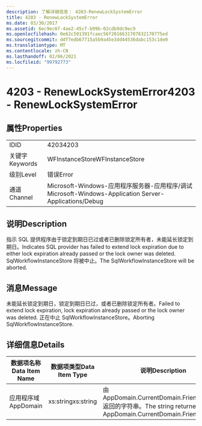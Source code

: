 ```yaml
---
description: 了解详细信息： 4203-RenewLockSystemError
title: 4203 - RenewLockSystemError
ms.date: 03/30/2017
ms.assetid: 6ec9ec6f-4ae2-45cf-b99b-02cdb9dc9ec9
ms.openlocfilehash: 0e62c501391fcaec56f2016631707832170775ed
ms.sourcegitcommit: ddf7edb67715a5b9a45e3dd44536dabc153c1de0
ms.translationtype: MT
ms.contentlocale: zh-CN
ms.lasthandoff: 02/06/2021
ms.locfileid: "99792773"
---
```

# <a name="4203---renewlocksystemerror"></a><span data-ttu-id="f84d7-103">4203 - RenewLockSystemError</span><span class="sxs-lookup"><span data-stu-id="f84d7-103">4203 - RenewLockSystemError</span></span>

## <a name="properties"></a><span data-ttu-id="f84d7-104">属性</span><span class="sxs-lookup"><span data-stu-id="f84d7-104">Properties</span></span>  
  
|||  
|-|-|  
|<span data-ttu-id="f84d7-105">ID</span><span class="sxs-lookup"><span data-stu-id="f84d7-105">ID</span></span>|<span data-ttu-id="f84d7-106">4203</span><span class="sxs-lookup"><span data-stu-id="f84d7-106">4203</span></span>|  
|<span data-ttu-id="f84d7-107">关键字</span><span class="sxs-lookup"><span data-stu-id="f84d7-107">Keywords</span></span>|<span data-ttu-id="f84d7-108">WFInstanceStore</span><span class="sxs-lookup"><span data-stu-id="f84d7-108">WFInstanceStore</span></span>|  
|<span data-ttu-id="f84d7-109">级别</span><span class="sxs-lookup"><span data-stu-id="f84d7-109">Level</span></span>|<span data-ttu-id="f84d7-110">错误</span><span class="sxs-lookup"><span data-stu-id="f84d7-110">Error</span></span>|  
|<span data-ttu-id="f84d7-111">通道</span><span class="sxs-lookup"><span data-stu-id="f84d7-111">Channel</span></span>|<span data-ttu-id="f84d7-112">Microsoft-Windows-应用程序服务器-应用程序/调试</span><span class="sxs-lookup"><span data-stu-id="f84d7-112">Microsoft-Windows-Application Server-Applications/Debug</span></span>|  
  
## <a name="description"></a><span data-ttu-id="f84d7-113">说明</span><span class="sxs-lookup"><span data-stu-id="f84d7-113">Description</span></span>  

 <span data-ttu-id="f84d7-114">指示 SQL 提供程序由于锁定到期日已过或者已删除锁定所有者，未能延长锁定到期日。</span><span class="sxs-lookup"><span data-stu-id="f84d7-114">Indicates SQL provider has failed to extend lock expiration due to either lock expiration already passed or the lock owner was deleted.</span></span> <span data-ttu-id="f84d7-115">SqlWorkflowInstanceStore 将被中止。</span><span class="sxs-lookup"><span data-stu-id="f84d7-115">The SqlWorkflowInstanceStore will be aborted.</span></span>  
  
## <a name="message"></a><span data-ttu-id="f84d7-116">消息</span><span class="sxs-lookup"><span data-stu-id="f84d7-116">Message</span></span>  

 <span data-ttu-id="f84d7-117">未能延长锁定到期日，锁定到期日已过，或者已删除锁定所有者。</span><span class="sxs-lookup"><span data-stu-id="f84d7-117">Failed to extend lock expiration, lock expiration already passed or the lock owner was deleted.</span></span> <span data-ttu-id="f84d7-118">正在中止 SqlWorkflowInstanceStore。</span><span class="sxs-lookup"><span data-stu-id="f84d7-118">Aborting SqlWorkflowInstanceStore.</span></span>  
  
## <a name="details"></a><span data-ttu-id="f84d7-119">详细信息</span><span class="sxs-lookup"><span data-stu-id="f84d7-119">Details</span></span>  
  
|<span data-ttu-id="f84d7-120">数据项名称</span><span class="sxs-lookup"><span data-stu-id="f84d7-120">Data Item Name</span></span>|<span data-ttu-id="f84d7-121">数据项类型</span><span class="sxs-lookup"><span data-stu-id="f84d7-121">Data Item Type</span></span>|<span data-ttu-id="f84d7-122">说明</span><span class="sxs-lookup"><span data-stu-id="f84d7-122">Description</span></span>|  
|--------------------|--------------------|-----------------|  
|<span data-ttu-id="f84d7-123">应用程序域</span><span class="sxs-lookup"><span data-stu-id="f84d7-123">AppDomain</span></span>|<span data-ttu-id="f84d7-124">xs:string</span><span class="sxs-lookup"><span data-stu-id="f84d7-124">xs:string</span></span>|<span data-ttu-id="f84d7-125">由 AppDomain.CurrentDomain.FriendlyName 返回的字符串。</span><span class="sxs-lookup"><span data-stu-id="f84d7-125">The string returned by AppDomain.CurrentDomain.FriendlyName.</span></span>|
